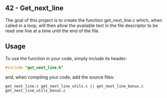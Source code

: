 ## 42 - Get_next_line

The goal of this project is to create the function get_next_line.c which, when called in a loop, will then allow the available text in the file descriptor to be read one line at a time until the end of the file.

## Usage

To use the function in your code, simply include its header:

```C
#include "get_next_line.h"
```

and, when compiling your code, add the source files:

```shell
get_next_line.c get_next_line_utils.c || get_next_line_bonus.c get_next_line_utils_bonus.c
```

